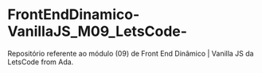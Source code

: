 # FrontEndDinamico-VanillaJS_M09_LetsCode-
Repositório referente ao módulo (09) de Front End Dinâmico | Vanilla JS da LetsCode from Ada. 
